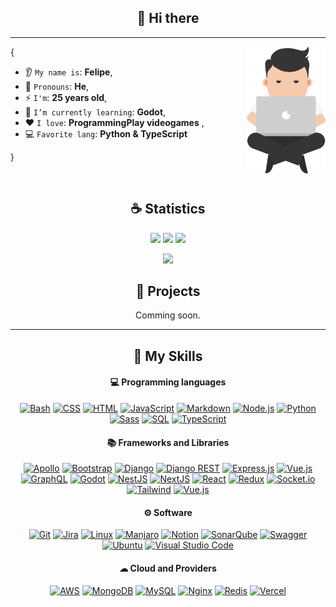 <h2 align="center">👋 Hi there</h2>

<hr/>

<img align='right' src='https://raw.githubusercontent.com/vbullsey/froman/main/public/avatar.png?token=GHSAT0AAAAAACHKNTMWHWOO6XSUAZ5UQLMMZJYL4VA' width='25%'>  

{  

* 👂 `My name is`: **Felipe**,
* 👩 `Pronouns`: **He**,
* ⚡ `I'm`: **25 years old**,
* 🌱 `I’m currently learning`: **Godot**,
* ❤️ `I love`: **ProgrammingPlay videogames**  ,
* 💻 `Favorite lang`: **Python & TypeScript**  

}

<br/>

<h2 align="center">☕ Statistics</h2>

<p align="center">
  <img height="50%" width="auto" src="https://github-readme-stats.vercel.app/api?username=vbullsey&show_icons=true&count_private=true&theme=tokyonight&hide_border=true&hide=issues,contribs&bg_color=00000000">
  <img height="50%" width="auto" src="https://github-readme-stats.vercel.app/api/top-langs/?username=vbullsey&layout=compact&hide_border=true&theme=tokyonight&bg_color=00000000&langs_count=6&hide=tex,css,handlebars">
  <img src="https://github-readme-streak-stats.herokuapp.com/?user=vbullsey&theme=tokyonight&hide_border=true&background=FFFFFF00">
</p>

<p align="center">
    <img src="https://github-profile-trophy.vercel.app/?username=vbullsey&theme=tokyonight"/>
</p>

<h2 align="center">🚀 Projects</h2>
<p align="center">Comming soon.</p>

<hr/>

<h2 align="center">🌱 My Skills</h2>

<h4 align="center">💻 Programming languages</h4>

<p align="center">
<a href="https://github.com/search?q=user%3ASammwyy1+language%3Abash"><img alt="Bash" src="https://img.shields.io/badge/Bash-121011.svg?logo=gnu-bash&logoColor=white"></a>
<a href="https://github.com/search?q=user%3ASammwyy1+language%3Acss"><img alt="CSS" src="https://img.shields.io/badge/CSS-1572B6.svg?logo=css3&logoColor=white"></a>
<a href="https://github.com/search?q=user%3ASammwyy1+language%3Ahtml"><img alt="HTML" src="https://img.shields.io/badge/HTML-E34F26.svg?logo=html5&logoColor=white"></a>
<a href="https://github.com/search?q=user%3ASammwyy1+language%3Ajavascript"><img alt="JavaScript" src="https://img.shields.io/badge/JavaScript-F7DF1E.svg?logo=javascript&logoColor=black"></a>
<a href="https://github.com/search?q=user%3ASammwyy1+language%3Amarkdown"><img alt="Markdown" src="https://img.shields.io/badge/Markdown-000000.svg?logo=markdown&logoColor=white"></a>
<a href="https://github.com/search?q=user%3ASammwyy1+language%3Ajavascript"><img alt="Node.js" src="https://img.shields.io/badge/Node.js-43853D.svg?logo=node.js&logoColor=white"></a>
<a href="https://github.com/search?q=user%3ASammwyy1+language%3Apython"><img alt="Python" src="https://img.shields.io/badge/Python-14354C.svg?logo=python&logoColor=white"></a>
<a href="https://github.com/search?q=user%3ASammwyy1+language%3Asass"><img alt="Sass" src="https://img.shields.io/badge/Sass-CC6699.svg?logo=sass&logoColor=white"></a>
<a href="https://github.com/search?q=user%3ASammwyy1+language%3Asql"><img alt="SQL" src="https://custom-icon-badges.demolab.com/badge/SQL-025E8C.svg?logo=database&logoColor=white"></a>
<a href="https://github.com/search?q=user%3ASammwyy1+language%3AtypeScript"><img alt="TypeScript" src="https://img.shields.io/badge/TypeScript-007ACC.svg?logo=typescript&logoColor=white"></a>
</p>

<h4 align="center">📚 Frameworks and Libraries</h4>

<p align="center">
<a href="#"><img alt="Apollo" src="https://img.shields.io/badge/Apollo-311C87.svg?logo=apollo-graphql&logoColor=white"></a>
<a href="#"><img alt="Bootstrap" src="https://img.shields.io/badge/Bootstrap-7952B3.svg?logo=bootstrap&logoColor=white"></a>
<a href="#"><img alt="Django" src="https://img.shields.io/badge/django-%23092E20.svg?logo=django&logoColor=white"></a>
<a href="#"><img alt="Django REST" src="https://img.shields.io/badge/DJANGO-REST-ff1709?logo=django&logoColor=white&color=ff1709&labelColor=gray"></a>
<a href="#"><img alt="Express.js" src="https://img.shields.io/badge/Express-404d59.svg?logo=express&logoColor=white"></a>
<a href="#"><img alt="Vue.js" src="https://img.shields.io/badge/vuejs-%2335495e.svg?logo=vuedotjs&logoColor=%234FC08D"></a>
<a href="#"><img alt="GraphQL" src="https://img.shields.io/badge/graphql-E10098.svg?logo=graphql&logoColor=white"></a>
<a href="#"><img alt="Godot" src="https://img.shields.io/badge/GODOT-%23FFFFFF.svg?logo=godot-engine"></a>
<a href="#"><img alt="NestJS" src="https://img.shields.io/badge/NestJS-E0234E.svg?logo=nestjs&logoColor=white"></a>
<a href="#"><img alt="NextJS" src="https://img.shields.io/badge/NextJS-000000.svg?logo=nextdotjs&logoColor=white"></a>
<a href="#"><img alt="React" src="https://img.shields.io/badge/React-61DAFB.svg?logo=react&logoColor=black"></a>
<a href="#"><img alt="Redux" src="https://img.shields.io/badge/redux-%23593d88.svg?logo=redux&logoColor=white"></a>
<a href="#"><img alt="Socket.io" src="https://img.shields.io/badge/Socket.io-black?logo=socket.io&badgeColor=010101"></a>
<a href="#"><img alt="Tailwind" src="https://img.shields.io/badge/tailwindcss-%2338B2AC.svg?logo=tailwind-css&logoColor=white"></a>
<a href="#"><img alt="Vue.js" src="https://img.shields.io/badge/vuejs-%2335495e.svg?logo=vuedotjs&logoColor=%234FC08D"></a>
</p>

<h4 align="center">⚙ Software</h4>

<p align="center">
<a href="#"><img alt="Git" src="https://img.shields.io/badge/Git-F05033.svg?logo=git&logoColor=white"></a>
<a href="#"><img alt="Jira" src="https://img.shields.io/badge/jira-%230A0FFF.svg?logo=jira&logoColor=white"></a>
<a href="#"><img alt="Linux" src="https://img.shields.io/badge/Linux-FCC624?logo=linux&logoColor=black"></a>
<a href="#"><img alt="Manjaro" src="https://img.shields.io/badge/Manjaro-35BF5C?logo=Manjaro&logoColor=white"></a>
<a href="#"><img alt="Notion" src="https://img.shields.io/badge/Notion-010101.svg?logo=notion&logoColor=white"></a>
<a href="#"><img alt="SonarQube" src="https://img.shields.io/badge/SonarQube-black?logo=sonarqube&logoColor=4E9BCD"></a>
<a href="#"><img alt="Swagger" src="https://img.shields.io/badge/-Swagger-%23Clojure?logo=swagger&logoColor=white"></a>
<a href="#"><img alt="Ubuntu" src="https://img.shields.io/badge/Ubuntu-E95420.svg?logo=ubuntu&logoColor=white"></a>
<a href="#"><img alt="Visual Studio Code" src="https://img.shields.io/badge/Visual%20Studio%20Code-0078d7.svg?logo=visual-studio-code&logoColor=white"></a>
</p>

<h4 align="center">☁ Cloud and Providers</h4>

<p align="center">
<a href="#"><img alt="AWS" src="https://img.shields.io/badge/AWS-232F3E.svg?logo=amazon-aws&logoColor=white"></a>
<a href="#"><img alt="MongoDB" src="https://img.shields.io/badge/MongoDB-47A248.svg?logo=mongodb&logoColor=white"></a>
<a href="#"><img alt="MySQL" src="https://img.shields.io/badge/MySQL-00f.svg?logo=mysql&logoColor=white"></a>
<a href="#"><img alt="Nginx" src="https://img.shields.io/badge/Nginx-009639.svg?logo=nginx&logoColor=white"></a>
<a href="#"><img alt="Redis" src="https://img.shields.io/badge/Redis-DC382D.svg?logo=redis&logoColor=white"></a>
<a href="#"><img alt="Vercel" src="https://img.shields.io/badge/Vercel-000000.svg?logo=vercel&logoColor=white"></a>
</p>
